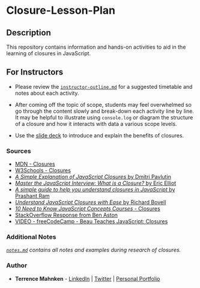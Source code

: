 # Closure-Lesson-Plan

## Description

This repository contains information and hands-on activities to aid in the learning of closures in JavaScript.

## For Instructors

-   Please review the [`instructor-outline.md`](./instructor-materials/instructor-outline.md) for a suggested timetable and notes about each activity.

-   After coming off the topic of scope, students may feel overwhelmed so go through the content slowly and break-down each activity line by line. It may be helpful to illustrate using `console.log` or diagram the structure of a closure and how it interacts with data a various scope levels.

-   Use the [slide deck](https://docs.google.com/presentation/d/1NsCVuBtyvZMqkGw824RcsK1XctRRw6zaq9BbHKpZsh0/edit?usp=sharing) to introduce and explain the benefits of closures.

### Sources

-   [MDN - Closures](https://developer.mozilla.org/en-US/docs/Web/JavaScript/Closures)
-   [W3Schools - Closures](https://www.w3schools.com/js/js_function_closures.asp)
-   [_A Simple Explanation of JavaScript Closures_ by Dmitri Pavlutin](https://dmitripavlutin.com/simple-explanation-of-javascript-closures/)
-   [_Master the JavaScript Interview: What is a Closure?_ by Eric Elliot](https://medium.com/javascript-scene/master-the-javascript-interview-what-is-a-closure-b2f0d2152b36)
-   [_A simple guide to help you understand closures in JavaScript_ by Prashant Ram](https://medium.com/@prashantramnyc/javascript-closures-simplified-d0d23fa06ba4)
-   [_Understand JavaScript Closures with Ease_ by Richard Bovell](http://javascriptissexy.com/understand-javascript-closures-with-ease/)
-   [_10 Need to Know JavaScript Concepts Courses_ - Closures](https://scotch.io/courses/10-need-to-know-javascript-concepts/closures#:~:text=Closures%20give%20us%20the%20ability,through%20the%20object)
-   [StackOverflow Response from Ben Aston](https://stackoverflow.com/questions/750486/javascript-closure-inside-loops-simple-practical-example?page=1&tab=votes#tab-top)
-   [VIDEO - freeCodeCamp - Beau Teaches JavaScript: Closures](https://www.youtube.com/watch?v=1JsJx1x35c0)

### Additional Notes

_[`notes.md`](./notes.md) contains all notes and examples during research of closures._

### Author

-   **Terrence Mahnken** - [LinkedIn](https://www.linkedin.com/in/terrencemahnken/) | [Twitter](https://twitter.com/TerrenceMahnken) | [Personal Portfolio](https://terrence.codes)
